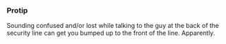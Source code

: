### Protip

Sounding confused and/or lost while talking to the guy at the back of the
security line can get you bumped up to the front of the line. Apparently.